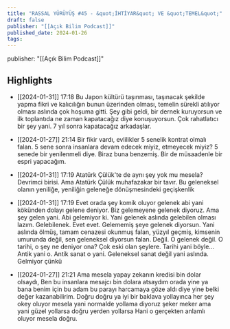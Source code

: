 ```yaml
---
title: "RASSAL YÜRÜYÜŞ #45 - &quot;İHTİYAR&quot; VE &quot;TEMEL&quot;"
draft: false
publisher: "[[Açık Bilim Podcast]]"
published_date: 2024-01-26
tags:
---
```

publisher: "[[Açık Bilim Podcast]]"


## Highlights
* [[2024-01-31]] 17:18  Bu Japon kültürü taşınması, taşınacak şekilde yapma fikri ve kalıcılığın bunun üzerinden olması, temelin sürekli atılıyor olması aslında çok hoşuma gitti. Şey gibi geldi, bir dernek kuruyorsun ve ilk toplantıda ne zaman kapatacağız diye konuşuyorsun. Çok rahatlatıcı bir şey yani. 7 yıl sonra kapatacağız arkadaşlar.

* [[2024-01-27]] 21:14  Bir fikir vardı, evlilikler 5 senelik kontrat olmalı falan. 5 sene sonra insanlara devam edecek miyiz, etmeyecek miyiz? 5 senede bir yenilenmeli diye. Biraz buna benzemiş. Bir de müsaadenle bir espri yapacağım.

* [[2024-01-31]] 17:19  Atatürk Çülük'te de aynı şey yok mu mesela? Devrimci birisi. Ama Atatürk Çülük muhafazakar bir tavır. Bu geleneksel olanın yeniliğe, yeniliğin geleneğe dönüşmesindeki geçişkenlik

* [[2024-01-31]] 17:19  Evet orada şey komik oluyor gelenek abi yani kökünden dolayı gelene deniyor. Biz gelemeyene gelenek diyoruz. Ama şey gelen yani. Abi gelemiyor ki. Yani gelenek aslında gelebilen olması lazım. Gelebilenek. Evet evet. Gelememiş şeye gelenek diyorsun. Yani aslında ölmüş, tamam cenazesi okunmuş falan, yüzyıl geçmiş, kimsenin umurunda değil, sen geleneksel diyorsun falan. Değil. O gelenek değil. O tarihi, o şey ne deniyor ona? Çok eski olan şeylere. Tarihi yani böyle... Antik yani o. Antik sanat o yani. Geleneksel sanat değil yani aslında. Gelmiyor çünkü

* [[2024-01-27]] 21:21  Ama mesela yapay zekanın kredisi bin dolar olsaydı, Ben bu insanlara mesajcı bin dolara atsaydım orada yine ya bana benim için bu adam bu parayı harcamaya göze aldı diye yine belki değer kazanabilirim. Doğru doğru ya iyi bir baklava yollayınca her şey okey oluyor mesela yani normalde yollama diyoruz şeker meker ama yani güzel yollarsa doğru yerden yollarsa Hani o gerçekten anlamlı oluyor mesela doğru.

